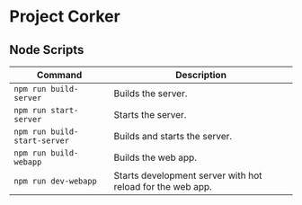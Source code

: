 # Project Corker
## Node Scripts
|Command|Description|
|-------|-----------|
|```npm run build-server```|Builds the server.|
|```npm run start-server```|Starts the server.|
|```npm run build-start-server```|Builds and starts the server.|
|```npm run build-webapp```|Builds the web app.|
|```npm run dev-webapp```|Starts development server with hot reload for the web app.|